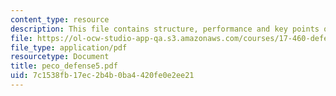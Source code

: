 ```yaml
---
content_type: resource
description: This file contains structure, performance and key points of defense industries.
file: https://ol-ocw-studio-app-qa.s3.amazonaws.com/courses/17-460-defense-politics-spring-2006/7c1538fb17ec2b4b0ba4420fe0e2ee21_peco_defense5.pdf
file_type: application/pdf
resourcetype: Document
title: peco_defense5.pdf
uid: 7c1538fb-17ec-2b4b-0ba4-420fe0e2ee21
---
```

